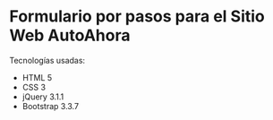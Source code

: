 # Formulario por pasos para el Sitio Web AutoAhora
Tecnologías usadas:
* HTML 5
* CSS 3
* jQuery 3.1.1
* Bootstrap 3.3.7
